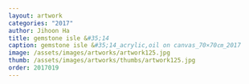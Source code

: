 ```yaml
---
layout: artwork 
categories: "2017" 
author: Jihoon Ha 
title: gemstone isle &#35;14 
caption: gemstone isle &#35;14_acrylic,oil on canvas_70×70㎝_2017 
image: /assets/images/artworks/artwork125.jpg 
thumb: /assets/images/artworks/thumbs/artwork125.jpg 
order: 2017019 
---
```

